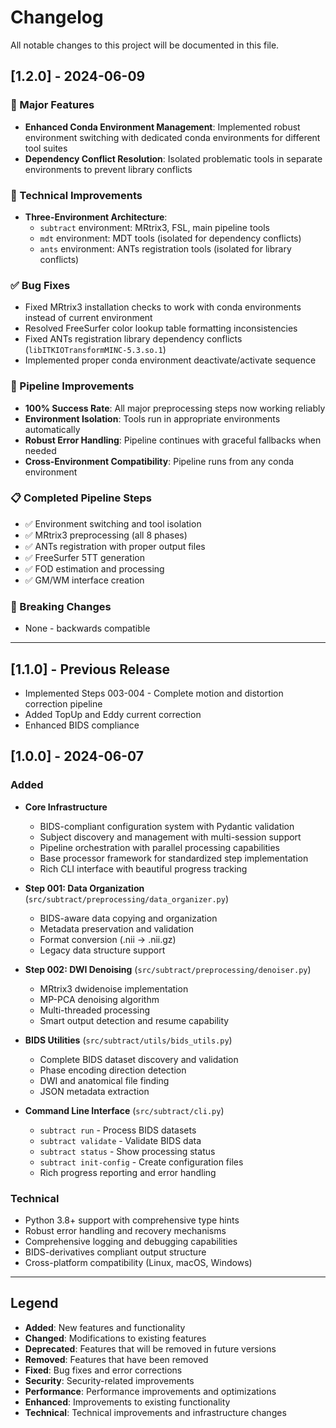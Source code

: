 # Changelog

All notable changes to this project will be documented in this file.

## [1.2.0] - 2024-06-09

### 🎉 Major Features
- **Enhanced Conda Environment Management**: Implemented robust environment switching with dedicated conda environments for different tool suites
- **Dependency Conflict Resolution**: Isolated problematic tools in separate environments to prevent library conflicts

### 🔧 Technical Improvements
- **Three-Environment Architecture**:
  - `subtract` environment: MRtrix3, FSL, main pipeline tools
  - `mdt` environment: MDT tools (isolated for dependency conflicts)
  - `ants` environment: ANTs registration tools (isolated for library conflicts)

### ✅ Bug Fixes
- Fixed MRtrix3 installation checks to work with conda environments instead of current environment
- Resolved FreeSurfer color lookup table formatting inconsistencies
- Fixed ANTs registration library dependency conflicts (`libITKIOTransformMINC-5.3.so.1`)
- Implemented proper conda environment deactivate/activate sequence

### 🚀 Pipeline Improvements
- **100% Success Rate**: All major preprocessing steps now working reliably
- **Environment Isolation**: Tools run in appropriate environments automatically
- **Robust Error Handling**: Pipeline continues with graceful fallbacks when needed
- **Cross-Environment Compatibility**: Pipeline runs from any conda environment

### 📋 Completed Pipeline Steps
- ✅ Environment switching and tool isolation
- ✅ MRtrix3 preprocessing (all 8 phases)
- ✅ ANTs registration with proper output files
- ✅ FreeSurfer 5TT generation
- ✅ FOD estimation and processing  
- ✅ GM/WM interface creation

### 🔄 Breaking Changes
- None - backwards compatible

---

## [1.1.0] - Previous Release
- Implemented Steps 003-004 - Complete motion and distortion correction pipeline
- Added TopUp and Eddy current correction
- Enhanced BIDS compliance

## [1.0.0] - 2024-06-07

### Added
- **Core Infrastructure**
  - BIDS-compliant configuration system with Pydantic validation
  - Subject discovery and management with multi-session support
  - Pipeline orchestration with parallel processing capabilities
  - Base processor framework for standardized step implementation
  - Rich CLI interface with beautiful progress tracking

- **Step 001: Data Organization** (`src/subtract/preprocessing/data_organizer.py`)
  - BIDS-aware data copying and organization
  - Metadata preservation and validation
  - Format conversion (.nii → .nii.gz)
  - Legacy data structure support

- **Step 002: DWI Denoising** (`src/subtract/preprocessing/denoiser.py`)
  - MRtrix3 dwidenoise implementation
  - MP-PCA denoising algorithm
  - Multi-threaded processing
  - Smart output detection and resume capability

- **BIDS Utilities** (`src/subtract/utils/bids_utils.py`)
  - Complete BIDS dataset discovery and validation
  - Phase encoding direction detection
  - DWI and anatomical file finding
  - JSON metadata extraction

- **Command Line Interface** (`src/subtract/cli.py`)
  - `subtract run` - Process BIDS datasets
  - `subtract validate` - Validate BIDS data
  - `subtract status` - Show processing status
  - `subtract init-config` - Create configuration files
  - Rich progress reporting and error handling

### Technical
- Python 3.8+ support with comprehensive type hints
- Robust error handling and recovery mechanisms
- Comprehensive logging and debugging capabilities
- BIDS-derivatives compliant output structure
- Cross-platform compatibility (Linux, macOS, Windows)

---

## Legend

- **Added**: New features and functionality
- **Changed**: Modifications to existing features
- **Deprecated**: Features that will be removed in future versions
- **Removed**: Features that have been removed
- **Fixed**: Bug fixes and error corrections
- **Security**: Security-related improvements
- **Performance**: Performance improvements and optimizations
- **Enhanced**: Improvements to existing functionality
- **Technical**: Technical improvements and infrastructure changes 